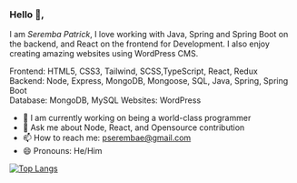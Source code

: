 ### Hello 👋, 
I am *Seremba Patrick*, I love working with Java, Spring and Spring Boot on the backend, and React on the frontend for Development. I also enjoy creating amazing websites using WordPress CMS.

Frontend: HTML5, CSS3, Tailwind, SCSS,TypeScript, React, Redux <br>
Backend: Node, Express, MongoDB, Mongoose, SQL, Java, Spring, Spring Boot <br>
Database: MongoDB, MySQL
Websites: WordPress

- 🌱 I am currently working on being a world-class programmer
-  💬 Ask me about Node, React, and Opensource contribution
- 📫 How to reach me: pserembae@gmail.com 
- 😄 Pronouns: He/Him

[![Top Langs](https://github-readme-stats.vercel.app/api/top-langs/?username=Seremba&layout=compact)](https://github.com/anuraghazra/github-readme-stats)








